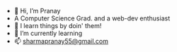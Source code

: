 - 👋 Hi, I’m Pranay
- A Computer Science Grad. and a web-dev enthusiast 
- 👀 I learn things by doin' them!
- 🌱 I’m currently learning 
- 📫 sharmapranay55@gmail.com

<!---
pranaysharma553/pranaysharma553 is a ✨ special ✨ repository because its `README.md` (this file) appears on your GitHub profile.
You can click the Preview link to take a look at your changes.
--->
